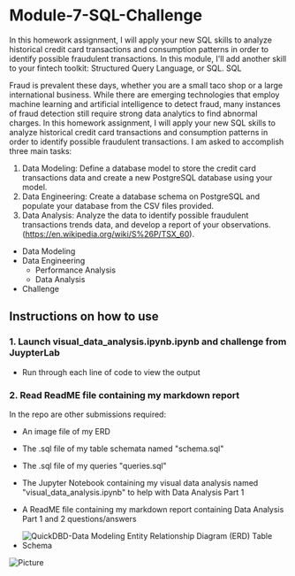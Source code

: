 # Module-7-SQL-Challenge

In this homework assignment, I will apply your new SQL skills to analyze historical credit card transactions and consumption patterns in order to identify possible fraudulent transactions.
In this module, I'll add another skill to your fintech toolkit: Structured Query Language, or SQL. SQL 

Fraud is prevalent these days, whether you are a small taco shop or a large international business. While there are emerging technologies that employ machine learning and artificial intelligence to detect
fraud, many instances of fraud detection still require strong data analytics to find abnormal charges.
In this homework assignment, I will apply your new SQL skills to analyze historical credit card transactions and consumption patterns in order to identify possible fraudulent transactions.
I am asked to accomplish three main tasks:
1. Data Modeling: Define a database model to store the credit card transactions data and create a new PostgreSQL database using your model.
2. Data Engineering: Create a database schema on PostgreSQL and populate your database from the CSV files provided.
3. Data Analysis: Analyze the data to identify possible fraudulent transactions trends data, and develop a report of your observations.(https://en.wikipedia.org/wiki/S%26P/TSX_60).


* Data Modeling
* Data Engineering
  * Performance Analysis
  * Data Analysis
* Challenge

## Instructions on how to use 

### 1. Launch visual_data_analysis.ipynb.ipynb and challenge from JuypterLab
* Run through each line of code to view the output
### 2. Read ReadME file containing my markdown report

In the repo are other submissions required:
* An image file of my ERD 
* The .sql file of my table schemata named "schema.sql"
* The .sql file of my queries "queries.sql"
* The Jupyter Notebook containing my visual data analysis named "visual_data_analysis.ipynb" to help with Data Analysis Part 1
* A ReadME file containing my markdown report containing Data Analysis Part 1 and 2 questions/answers
  
* ![QuickDBD-Data Modeling Entity Relationship Diagram (ERD) Table Schema](https://github.com/Chrisdeleon91/Module-7-SQL-Challenge/assets/22796940/892b432d-d8ee-4a10-9673-6f6db2103706)

![Picture](https://www.columbia.edu/content/themes/custom/columbia/assets/img/cu-header.svg)



